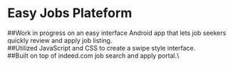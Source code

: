 # Easy Jobs Plateform

   ##Work in progress on an easy interface Android app that lets job seekers quickly review and apply job listing.\
   ##Utilized JavaScript and CSS to create a swipe style interface.\
   ##Built on top of indeed.com job search and apply portal.\
